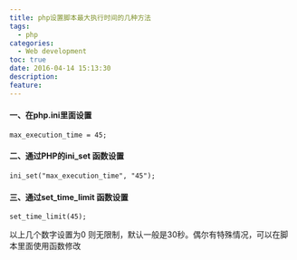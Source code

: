 ```yaml
---
title: php设置脚本最大执行时间的几种方法
tags:
  - php
categories:
  - Web development
toc: true
date: 2016-04-14 15:13:30
description:
feature:
---
```



#### 一、在php.ini里面设置
```
max_execution_time = 45;
```

#### 二、通过PHP的ini_set 函数设置
```
ini_set("max_execution_time", "45");
```

#### 三、通过set_time_limit 函数设置
```
set_time_limit(45);
```
以上几个数字设置为0 则无限制，默认一般是30秒。偶尔有特殊情况，可以在脚本里面使用函数修改

